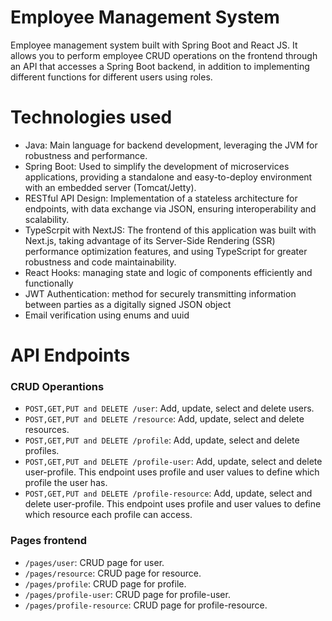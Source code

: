 # Employee Management System

Employee management system built with Spring Boot and React JS. It allows you to perform employee CRUD operations on the frontend through an API that accesses a Spring Boot backend, 
in addition to implementing different functions for different users using roles.

# Technologies used
* Java: Main language for backend development, leveraging the JVM for robustness and performance.
* Spring Boot: Used to simplify the development of microservices applications, providing a standalone and easy-to-deploy environment with an embedded server (Tomcat/Jetty).
* RESTful API Design: Implementation of a stateless architecture for endpoints, with data exchange via JSON, ensuring interoperability and scalability.
* TypeScrpit with NextJS: The frontend of this application was built with Next.js, taking advantage of its Server-Side Rendering (SSR) performance optimization features, and using TypeScript for greater robustness and code maintainability.
* React Hooks: managing state and logic of components efficiently and functionally
* JWT Authentication: method for securely transmitting information between parties as a digitally signed JSON object
* Email verification using enums and uuid

# API Endpoints

### CRUD Operantions
* `POST,GET,PUT and DELETE /user`: Add, update, select and delete users.
* `POST,GET,PUT and DELETE /resource`: Add, update, select and delete resources.
* `POST,GET,PUT and DELETE /profile`: Add, update, select and delete profiles.
* `POST,GET,PUT and DELETE /profile-user`: Add, update, select and delete user-profile. This endpoint uses profile and user values ​​to define which profile the user has.
* `POST,GET,PUT and DELETE /profile-resource`: Add, update, select and delete user-profile. This endpoint uses profile and user values ​​to define which resource each profile can access.
  
### Pages frontend
* `/pages/user`: CRUD page for user.
* `/pages/resource`: CRUD page for resource.
* `/pages/profile`: CRUD page for profile.
* `/pages/profile-user`: CRUD page for profile-user.
* `/pages/profile-resource`: CRUD page for profile-resource.
